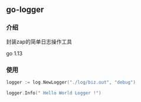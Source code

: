 ## go-logger

### 介绍
封装zap的简单日志操作工具

go 1.13

### 使用

```go
logger := log.NewLogger("./log/biz.out", "debug")

logger.Info(" Hello World Logger !")
```

